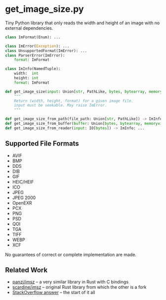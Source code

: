 get_image_size.py
=================

Tiny Python library that only reads the width and height of an image with no external dependencies.

```Python
class ImFormat(Enum): ...

class ImError(Exception): ...
class UnsupportedFormat(ImError): ...
class ParserError(ImError):
    format: ImFormat

class ImInfo(NamedTuple):
    width:  int
    height: int
    format: ImFormat

def get_image_size(input: Union[str, PathLike, bytes, bytearray, memoryview, IO[bytes]]) -> ImInfo:
    """
    Return (width, height, format) for a given image file.
    input must be seekable. May raise ImError.
    """

def get_image_size_from_path(file_path: Union[str, PathLike]) -> ImInfo: ...
def get_image_size_from_buffer(buffer: Union[bytes, bytearray, memoryview]) -> ImInfo: ...
def get_image_size_from_reader(input: IO[bytes]) -> ImInfo: ...
```

## Supported File Formats

* AVIF
* BMP
* DDS
* DIB
* GIF
* HEIC/HEIF
* ICO
* JPEG
* JPEG 2000
* OpenEXR
* PCX
* PNG
* PSD
* QOI
* TGA
* TIFF
* WEBP
* XCF

No guarantees of correct or complete implementation are made.

## Related Work

* [panzi/imsz](https://github.com/panzi/imsz) – a very similar library in Rust with C bindings
* [scardine/imsz](https://github.com/scardine/imsz) – original Rust library from which the other is a fork
* [StackOverflow answer](https://stackoverflow.com/a/19035508/277767) – the start of it all
